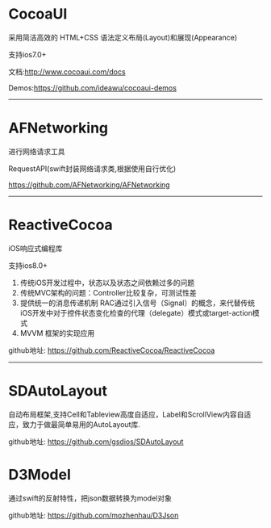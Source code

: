 
# CocoaUI

采用简洁高效的 HTML+CSS 语法定义布局(Layout)和展现(Appearance)

支持ios7.0+

文档:http://www.cocoaui.com/docs

Demos:https://github.com/ideawu/cocoaui-demos


----------

# AFNetworking

进行网络请求工具

RequestAPI(swift封装网络请求类,根据使用自行优化)

https://github.com/AFNetworking/AFNetworking


----------
# ReactiveCocoa

iOS响应式编程库

支持ios8.0+

 1. 传统iOS开发过程中，状态以及状态之间依赖过多的问题
 2. 传统MVC架构的问题：Controller比较复杂，可测试性差
 3. 提供统一的消息传递机制 RAC通过引入信号（Signal）的概念，来代替传统iOS开发中对于控件状态变化检查的代理（delegate）模式或target-action模式
 4. MVVM 框架的实现应用

github地址: https://github.com/ReactiveCocoa/ReactiveCocoa


----------

# SDAutoLayout

自动布局框架,支持Cell和Tableview高度自适应，Label和ScrollView内容自适应，致力于做最简单易用的AutoLayout库.

github地址: https://github.com/gsdios/SDAutoLayout

# D3Model

通过swift的反射特性，把json数据转换为model对象

github地址: https://github.com/mozhenhau/D3Json


